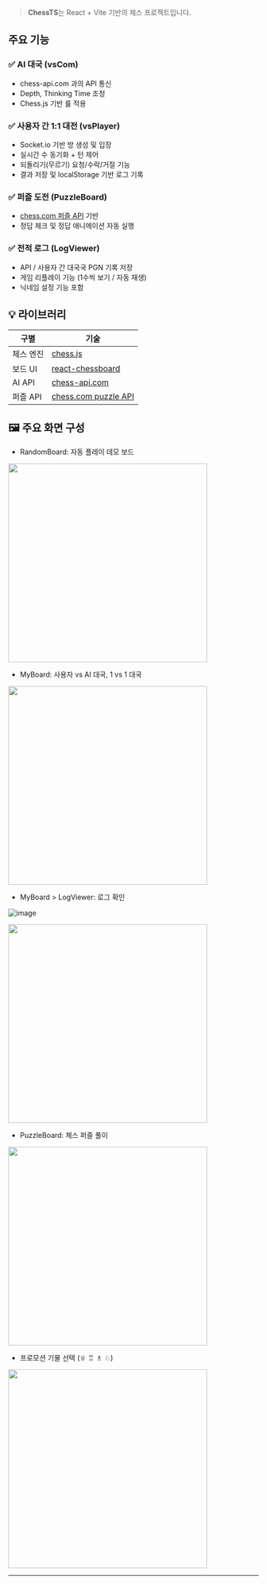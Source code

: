 > **ChessTS**는 React + Vite 기반의 체스 프로젝트입니다.

## 주요 기능

### ✅ AI 대국 (vsCom)

- chess-api.com 과의 API 통신
- Depth, Thinking Time 조정
- Chess.js 기반 룰 적용

### ✅ 사용자 간 1:1 대전 (vsPlayer)

- Socket.io 기반 방 생성 및 입장
- 실시간 수 동기화 + 턴 제어
- 되돌리기(무르기) 요청/수락/거절 기능
- 결과 저장 및 localStorage 기반 로그 기록

### ✅ 퍼즐 도전 (PuzzleBoard)

- [chess.com 퍼즐 API](https://www.chess.com/daily-chess-puzzle) 기반
- 정답 체크 및 정답 애니메이션 자동 실행

### ✅ 전적 로그 (LogViewer)

- API / 사용자 간 대국국 PGN 기록 저장
- 게임 리플레이 기능 (1수씩 보기 / 자동 재생)
- 닉네임 설정 기능 포함

## 💡 라이브러리

| 구별      | 기술                                                             |
| --------- | ---------------------------------------------------------------- |
| 체스 엔진 | [chess.js](https://github.com/jhlywa/chess.js)                   |
| 보드 UI   | [react-chessboard](https://react-chessboard.vercel.app)          |
| AI API    | [chess-api.com](https://chess-api.com)                           |
| 퍼즐 API  | [chess.com puzzle API](https://www.chess.com/daily-chess-puzzle) |

## 🖼️ 주요 화면 구성

- RandomBoard: 자동 플레이 데모 보드

<img src="https://github.com/user-attachments/assets/f6f0a3c6-c3b3-4186-9fc8-d292e82ea8e0" width="400" />

- MyBoard: 사용자 vs AI 대국, 1 vs 1 대국

<img src="https://github.com/user-attachments/assets/d6ed6696-6759-4b8a-82a0-5634a615a897" width="400" />

- MyBoard > LogViewer: 로그 확인

![image](https://github.com/user-attachments/assets/e3e958c6-e4d1-4838-996f-897d32da6b70)

<img src="https://github.com/user-attachments/assets/a201d47c-b32a-437b-ad1a-e3f8c309ff3d" width="400" />

- PuzzleBoard: 체스 퍼즐 풀이

<img src="https://github.com/user-attachments/assets/3344a66a-86ce-41af-9a62-77b2c603287b" width="400" />

- 프로모션 기물 선택 (♕ ♖ ♗ ♘)

<img src="https://github.com/user-attachments/assets/cf506394-51c9-4182-b206-102976673274" width="400" />

---
